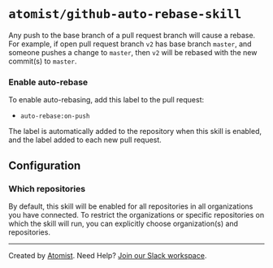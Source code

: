 # `atomist/github-auto-rebase-skill`

<!---atomist-skill-readme:start--->

Any push to the base branch of a pull request branch will cause a rebase. For example, if open pull request branch `v2` has base branch `master`, and someone pushes a change to `master`, then `v2` will be rebased with the new commit(s) to `master`.

### **Enable auto-rebase**

To enable auto-rebasing, add this label to the pull request:

- `auto-rebase:on-push`

The label is automatically added to the repository when this skill is enabled, and the label added to each new pull request.

## **Configuration**

### Which repositories

By default, this skill will be enabled for all repositories in all organizations you have connected.
To restrict the organizations or specific repositories on which the skill will run, you can explicitly
choose organization(s) and repositories.

<!---atomist-skill-readme:end--->

---
 
Created by [Atomist][atomist].
Need Help?  [Join our Slack workspace][slack].

[atomist]: https://atomist.com/ (Atomist - How Teams Deliver Software)
[slack]: https://join.atomist.com/ (Atomist Community Slack)
 
